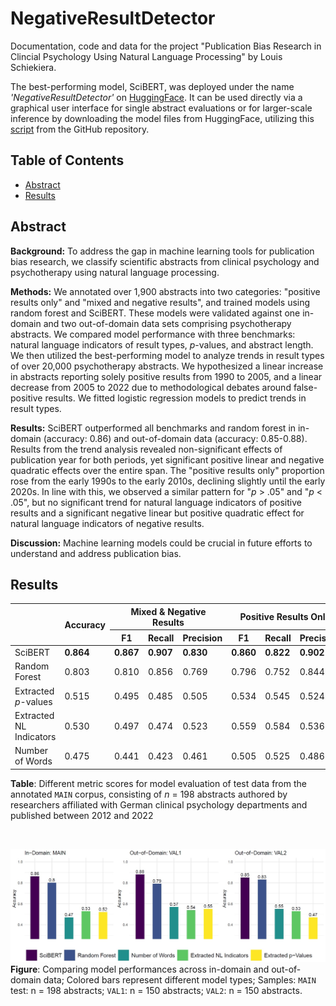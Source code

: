 # NegativeResultDetector
Documentation, code and data for the project "Publication Bias Research in Clincial Psychology Using Natural Language Processing" by Louis Schiekiera.

The best-performing model, SciBERT, was deployed under the name *'NegativeResultDetector'* on [HuggingFace](https://huggingface.co/ClinicalMetascience/NegativeResultDetector). It can be used directly via a graphical user interface for single abstract evaluations or for larger-scale inference by downloading the model files from HuggingFace, utilizing this [script](https://github.com/PsyCapsLock/NegativeResultDetector/blob/main/Scripts/Predict_Example_Abstracts_using_NegativeResultDetector.ipynb) from the GitHub repository.


## Table of Contents
- [Abstract](#abstract)
- [Results](#results)



## Abstract  
**Background:** To address the gap in machine learning tools for publication bias research, we classify scientific abstracts from clinical psychology and psychotherapy using natural language processing.

**Methods:** We annotated over 1,900 abstracts into two categories: "positive results only" and "mixed and negative results", and trained models using random forest and SciBERT. These models were validated against one in-domain and two out-of-domain data sets comprising psychotherapy abstracts. We compared model performance with three benchmarks: natural language indicators of result types, *p*-values, and abstract length. We then utilized the best-performing model to analyze trends in result types of over 20,000 psychotherapy abstracts. We hypothesized a linear increase in abstracts reporting solely positive results from 1990 to 2005, and a linear decrease from 2005 to 2022 due to methodological debates around false-positive results. We fitted logistic regression models to predict trends in result types.

**Results:** SciBERT outperformed all benchmarks and random forest in in-domain (accuracy: 0.86) and out-of-domain data (accuracy: 0.85-0.88). Results from the trend analysis revealed non-significant effects of publication year for both periods, yet significant positive linear and negative quadratic effects over the entire span. The "positive results only" proportion rose from the early 1990s to the early 2010s, declining slightly until the early 2020s. In line with this, we observed a similar pattern for "*p* > .05" and "*p* < .05", but no significant trend for natural language indicators of positive results and a significant negative linear but positive quadratic effect for natural language indicators of negative results.

**Discussion:** Machine learning models could be crucial in future efforts to understand and address publication bias.

 
   
## Results

<table>
    <thead>
        <tr>
            <th rowspan="2"></th>
            <th rowspan="2">Accuracy</th>
            <th colspan="3">Mixed &amp; Negative Results</th>
            <th colspan="3">Positive Results Only</th>
        </tr>
        <tr>
            <th>F1</th>
            <th>Recall</th>
            <th>Precision</th>
            <th>F1</th>
            <th>Recall</th>
            <th>Precision</th>
        </tr>
    </thead>
    <tbody>
        <tr>
            <td>SciBERT</td>
            <td><strong>0.864</strong></td>
            <td><strong>0.867</strong></td>
            <td><strong>0.907</strong></td>
            <td><strong>0.830</strong></td>
            <td><strong>0.860</strong></td>
            <td><strong>0.822</strong></td>
            <td><strong>0.902</strong></td>
        </tr>
        <tr>
            <td>Random Forest</td>
            <td>0.803</td>
            <td>0.810</td>
            <td>0.856</td>
            <td>0.769</td>
            <td>0.796</td>
            <td>0.752</td>
            <td>0.844</td>
        </tr>
        <tr>
            <td>Extracted <em>p</em>-values</td>
            <td>0.515</td>
            <td>0.495</td>
            <td>0.485</td>
            <td>0.505</td>
            <td>0.534</td>
            <td>0.545</td>
            <td>0.524</td>
        </tr>
        <tr>
            <td>Extracted NL Indicators</td>
            <td>0.530</td>
            <td>0.497</td>
            <td>0.474</td>
            <td>0.523</td>
            <td>0.559</td>
            <td>0.584</td>
            <td>0.536</td>
        </tr>
        <tr>
            <td>Number of Words</td>
            <td>0.475</td>
            <td>0.441</td>
            <td>0.423</td>
            <td>0.461</td>
            <td>0.505</td>
            <td>0.525</td>
            <td>0.486</td>
        </tr>
    </tbody>
</table>

**Table**: Different metric scores for model evaluation of test data from the annotated `MAIN` corpus, consisting of *n* = 198 abstracts authored by researchers affiliated with German clinical psychology departments and published between 2012 and 2022

<br>

![alt text](https://github.com/PsyCapsLock/NegativeResultDetector/blob/main/img/barplot_results_models.jpg?raw=true)
**Figure**: Comparing model performances across in-domain and out-of-domain data; Colored bars represent different model types; Samples: `MAIN` test: n = 198 abstracts; `VAL1`: n = 150 abstracts; `VAL2`: n = 150 abstracts.